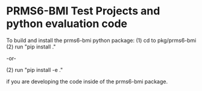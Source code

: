 # PRMS6-BMI Test Projects and python evaluation code

To build and install the prms6-bmi python package:
(1) cd to pkg/prms6-bmi
(2) run "pip install ."

-or-

(2) run "pip install -e ."

if you are developing the code inside of the prms6-bmi package.


